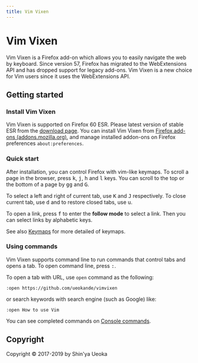 ```yaml
---
title: Vim Vixen
---
```


# Vim Vixen

Vim Vixen is a Firefox add-on which allows you to easily navigate the web by
keyboard. Since version 57, Firefox has migrated to the WebExtensions API and
has dropped support for legacy add-ons. Vim Vixen is a new choice for Vim users
since it uses the WebExtensions API.

## Getting started

### Install Vim Vixen

Vim Vixen is supported on Firefox 60 ESR.  Please latest version of stable ESR
from the [download page](https://www.mozilla.org/en-US/firefox/).
You can install Vim Vixen from [Firefox add-ons (addons.mozilla.org)][AMO], and
manage installed addon-ons on Firefox preferences `about:preferences`.

### Quick start

After installation, you can control Firefox with vim-like keymaps.  To scroll a
page in the browser, press <kbd>k</kbd>, <kbd>j</kbd>, <kbd>h</kbd> and
<kbd>l</kbd> keys.  You can scroll to the top or the bottom of a page by
<kbd>g</kbd><kbd>g</kbd> and <kbd>G</kbd>.

To select a left and right of current tab, use <kbd>K</kbd> and <kbd>J</kbd>
respectively.  To close current tab, use <kbd>d</kbd> and to restore closed
tabs, use <kbd>u</kbd>.

To open a link, press <kbd>f</kbd> to enter the **follow mode** to select a
link.  Then you can select links by alphabetic keys.

See also [Keymaps](./keymaps.html) for more detailed of keymaps.

### Using commands

Vim Vixen supports command line to run commands that control tabs and opens a
tab.  To open command line, press <kbd>:</kbd>.

To open a tab with URL, use `open` command as the following:

```
:open https://github.com/ueokande/vimvixen
```

or search keywords with search engine (such as Google) like:

```
:open How to use Vim
```

You can see completed commands on [Console commands](./console_commands.html).

## Copyright

Copyright © 2017-2019 by Shin'ya Ueoka

[AMO]: https://addons.mozilla.org/en-US/firefox/addon/vim-vixen/
